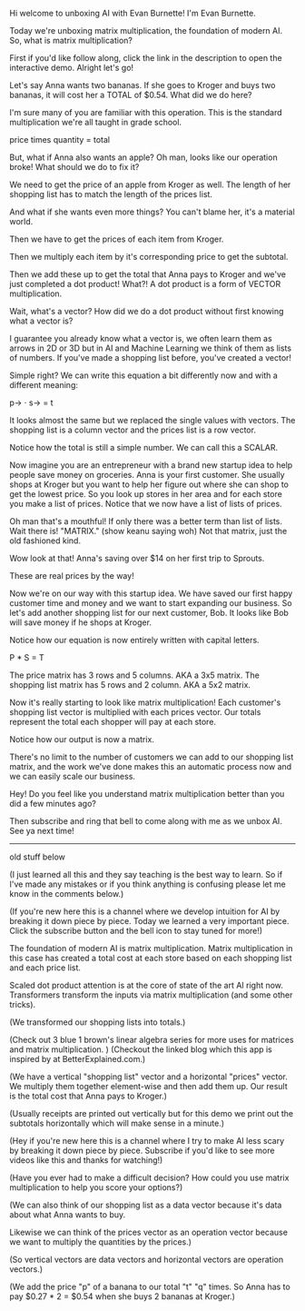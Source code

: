 Hi welcome to unboxing AI with Evan Burnette! I'm Evan Burnette.

Today we're unboxing matrix multiplication, the foundation of modern AI. So, what is matrix multiplication?

First if you'd like follow along, click the link in the description to open the interactive demo. Alright let's go!

Let's say Anna wants two bananas.
If she goes to Kroger and buys two bananas, it will cost her a TOTAL of $0.54. What did we do here?

I'm sure many of you are familiar with this operation. This is the standard multiplication we're all taught in grade school.

price times quantity = total

But, what if Anna also wants an apple? Oh man, looks like our operation broke! What should we do to fix it?

We need to get the price of an apple from Kroger as well. The length of her shopping list has to match the length of the prices list.

And what if she wants even more things? You can't blame her, it's a material world.

Then we have to get the prices of each item from Kroger. 

Then we multiply each item by it's corresponding price to get the subtotal.

Then we add these up to get the total that Anna pays to Kroger and we've just completed a dot product! What?! A dot product is a form of VECTOR multiplication.

Wait, what's a vector? How did we do a dot product without first knowing what a vector is?

I guarantee you already know what a vector is, we often learn them as arrows in 2D or 3D but in AI and Machine Learning we think of them as lists of numbers. If you've made a shopping list before, you've created a vector!

Simple right? We can write this equation a bit differently now and with a different meaning:

p→ ⋅ s→ = t

It looks almost the same but we replaced the single values with vectors. The shopping list is a column vector and the prices list is a row vector.

Notice how the total is still a simple number. We can call this a SCALAR.

Now imagine you are an entrepreneur with a brand new startup idea to help people save money on groceries. Anna is your first customer. She usually shops at Kroger but you want to help her figure out where she can shop to get the lowest price. So you look up stores in her area and for each store you make a list of prices. Notice that we now have a list of lists of prices.

Oh man that's a mouthful! If only there was a better term than list of lists. Wait there is! "MATRIX." (show keanu saying woh) Not that matrix, just the old fashioned kind.

Wow look at that! Anna's saving over $14 on her first trip to Sprouts.

These are real prices by the way!

Now we're on our way with this startup idea. We have saved our first happy customer time and money and we want to start expanding our business. So let's add another shopping list for our next customer, Bob. It looks like Bob will save money if he shops at Kroger.

Notice how our equation is now entirely written with capital letters.

P * S = T

The price matrix has 3 rows and 5 columns. AKA a 3x5 matrix. The shopping list matrix has 5 rows and 2 column. AKA a 5x2 matrix.

Now it's really starting to look like matrix multiplication! Each customer's shopping list vector is multiplied with each prices vector. Our totals represent the total each shopper will pay at each store.

Notice how our output is now a matrix.

There's no limit to the number of customers we can add to our shopping list matrix, and the work we've done makes this an automatic process now and we can easily scale our business.

Hey! Do you feel like you understand matrix multiplication better than you did a few minutes ago?

Then subscribe and ring that bell to come along with me as we unbox AI. See ya next time!




-----------------------------------------
old stuff below

(I just learned all this and they say teaching is the best way to learn. So if I've made any mistakes or if you think anything is confusing please let me know in the comments below.)

(If you're new here this is a channel where we develop intuition for AI by breaking it down piece by piece. Today we learned a very important piece. Click the subscribe button and the bell icon to stay tuned for more!)

The foundation of modern AI is matrix multiplication. Matrix multiplication in this case has created a total cost at each store based on each shopping list and each price list.

Scaled dot product attention is at the core of state of the art AI right now. Transformers transform the inputs via matrix multiplication (and some other tricks).

(We transformed our shopping lists into totals.)

(Check out 3 blue 1 brown's linear algebra series for more uses for matrices and matrix multiplication.
)
(Checkout the linked blog which this app is inspired by at BetterExplained.com.)

(We have a vertical "shopping list" vector and a horizontal "prices" vector. We multiply them together element-wise and then add them up. Our result is the total cost that Anna pays to Kroger.)

(Usually receipts are printed out vertically but for this demo we print out the subtotals horizontally which will make sense in a minute.)

(Hey if you're new here this is a channel where I try to make AI less scary by breaking it down piece by piece. Subscribe if you'd like to see more videos like this and thanks for watching!)

(Have you ever had to make a difficult decision? How could you use matrix multiplication to help you score your options?)

(We can also think of our shopping list as a data vector because it's data about what Anna wants to buy.

Likewise we can think of the prices vector as an operation vector because we want to multiply the quantities by the prices.)

(So vertical vectors are data vectors and horizontal vectors are operation vectors.)

(We add the price "p" of a banana to our total "t" "q" times. So Anna has to pay $0.27 * 2 = $0.54 when she buys 2 bananas at Kroger.)